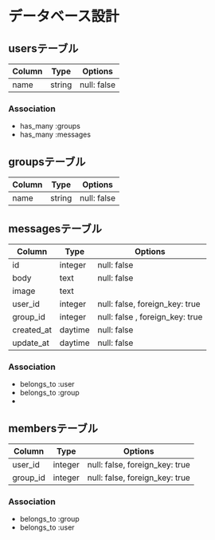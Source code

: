 # データベース設計

## usersテーブル

| Column | Type   | Options     |
| ------ | ------ | ----------- |
| name   | string | null: false |

### Association
- has_many :groups
- has_many :messages


## groupsテーブル

| Column     | Type    | Options     |
| ---------- | ------- | ----------- |
| name       | string  | null: false |

## messagesテーブル

| Column     | Type    | Options                         |
| ---------- | ------- | ------------------------------- |
| id         | integer | null: false                     |
| body       | text    | null: false                     |
| image      | text    |                                 |
| user_id    | integer | null: false, foreign_key: true  |
| group_id   | integer | null: false , foreign_key: true |
| created_at | daytime | null: false                     |
| update_at  | daytime | null: false                     |

### Association
- belongs_to :user
- belongs_to :group
- 

## membersテーブル

| Column   | Type    | Options                        |
| -------- | ------- | ------------------------------ |
| user_id  | integer | null: false, foreign_key: true |
| group_id | integer | null: false, foreign_key: true |

### Association
- belongs_to :group
- belongs_to :user
  